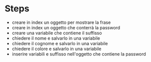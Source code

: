 # Steps

- creare in index un oggetto per mostrare la frase
- creare in index un oggetto che conterrà la password
- creare una variabile che contiene il suffisso
- chiedere il nome e salvarlo in una variabile
- chiedere il cognome e salvarlo in una variabile
- chiedere il colore e salvarlo in una variabile
- inserire variabili e suffisso nell'oggetto che contiene la password
